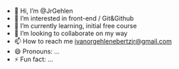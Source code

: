 - 👋 Hi, I’m @JrGehlen
- 👀 I’m interested in front-end / Git&Github
- 🌱 I’m currently learning, initial free course
- 💞️ I’m looking to collaborate on my way
- 📫 How to reach me ivanorgehlenebertzjr@gmail.com
- 😄 Pronouns: ...
- ⚡ Fun fact: ...

<!---
JrGehlen/JrGehlen is a ✨ special ✨ repository because its `README.md` (this file) appears on your GitHub profile.
You can click the Preview link to take a look at your changes.
--->
